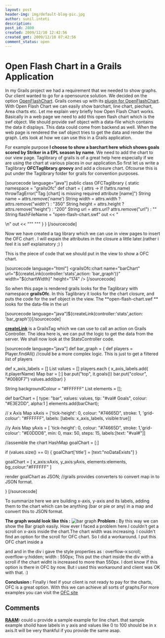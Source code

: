 ```yaml
---
layout: post
header-img: img/default-blog-pic.jpg
author: sunil.inteti
description: 
post_id: 2800
created: 2009/12/10 12:42:56
created_gmt: 2009/12/10 07:42:56
comment_status: open
---
```


# Open Flash Chart in a Grails Application

In my Grails project we had a requirement that we needed to show graphs. Our client wanted to go for a opensource solution. We decided on the option [OpenFlashChart][1]. Grails comes up with its [plugin for OpenFlashChart][2]. With Open Flash Chart we can easily show barchart, line chart, piechart, Area charts etc. Let me explain very briefly how Open Flash Chart works. Basically in a web page we need to add this open flash chart which is the swf object. We should provide swf object with a data-file which contains the data it displays. This data could come from backend as well. When the web page is rendered the swf object tries to get the data and render the graph. Lets look at how we can use this in a Grails application.

For example purpose **I choose to show a barchart here which shows goals scored by Striker in a EPL season by name**. We need to add the chart to our view page. Taglibrary of grails is of a great help here especially if we are using the chart at various places in our application.So first let us write a Taglibrary **OFCTaglibrary.groovy** and add a closure chart. Ofcourse this is put under the Taglibrary folder for grails for convention purposes.

[sourcecode language="java"] public class OFCTaglibrary { static namespace = "grailsOfc" def chart = { attrs -> if (!attrs.name) throwTagError("Tag [chart] is missing required attribute [name]") String name = attrs.remove('name') String width = attrs.width ? attrs.remove("width") : "350" String height = attrs.height ? attrs.remove("height") : "200" String url = attrs.url? attrs.remove("url") : "" String flashFileName = "open-flash-chart.swf" out << "<div id='$name' name='$name'></div>\n" out << """ <script type="text/javascript"> var params = {}; params.wmode = "transparent"; swfobject.embedSWF("${request.contextPath}/${flashFileName}", "$name", "$width","$height","9.0.0", "expressInstall.swf", {"data-file":"$url"},params);</script> """ } } [/sourcecode]

Now we have created a tag library which we can use in view pages to insert the OFC chart . I will expain the attributes in the closure a little later.(rather i feel it is self explainatory ;) )

This is the piece of code that we should put in the view to show a OFC chart.

[sourcecode language="html"] <grailsOfc:chart name="barChart" url="${createLink(controller:'stats',action: 'bar_graph')}" width="${chartWidth}" height="174" /> [/sourcecode]

So when this page is rendered grails looks for the Taglibrary with namespace **grailsOfc**. In this Taglibrary it looks for the chart closure, and puts the code for the swf object in the view. The **open-flash-chart.swf ** looks for the data-file in the url

[sourcecode language="java"]${createLink(controller:'stats',action: 'bar_graph')}[/sourcecode]

**[createLink][3]** is a GrailsTag which we can use to call an action on Grails Controller. The idea here is, we can put the logic to get the data from the server. We shall now look at the StatsController code.

[sourcecode language="java"] def bar_graph = { def players = Player.findAll() //could be a more complex logic. This is just to get a filtered list of players

def x_axis_labels = [] List values = [] players.each { x_axis_labels.add( it.playerName) Map bar = [:] bar.put("top", it.goals()) bar.put("colour", "#0080F7") values.add(bar) }

String backgroundColour = "#FFFFFF" List elements = [];

def barChart = [ type: "bar", values: values, tip: "#val# Goals", colour: "#E3E2DD", alpha:1 ] elements.add(barChart);

// x Axis Map xAxis = ['tick-height': 0, colour: "#74665D", stroke: 1, 'grid-colour': "#FFFFFF", labels: [labels: x_axis_labels, visible:true]]

//y Axis Map yAxis = [ 'tick-height': 0, colour: "#74665D", stroke: 1,'grid-colour': "#E0DDD8", min: 0, max: 50, steps: 15, labels:[text: "#val#"]]

//assemble the chart HashMap goalChart = [:]

if (values.size() == 0) { goalChart['title'] = [text:"noDataExists"] }

goalChart = [ x_axis:xAxis, y_axis:yAxis, elements:elements, bg_colour:"#FFFFFF" ]

render goalChart as JSON; //grails provides converters to convert map in to JSON format.

} [/sourcecode]

To summarize here we are building x-axis, y-axis and its labels, adding them to the chart which can be anything (bar or pie or any) in a map and convert this to JSON format.

**The graph would look like this :** ![bar graph][4] **Problem :** By this way we can show the Bar graph easily. How ever I faced a problem here.I couldn't get a scroll on x-axis inside the chart.The chart width was increasing. I couldn't find an option for the scroll for OFC chart. So I did a workaround. I put this OFC chart inside a <div> and and in the div i gave the style properties as : overflow-x:scroll; overflow-y:hidden; width : 550px; This put the chart inside the div with a scroll if the chart widht is increased to more than 550px. I dont know if this option is there in OFC by now. But i used this workaround and client was OK with that. :)

**Conclusion :** Finally i feel if your client is not ready to pay for the charts, OFC is a great option. With this we can achieve all sorts of graphs.For more examples you can visit the [OFC site][5]

   [1]: http://teethgrinder.co.uk/open-flash-chart/
   [2]: http://www.grails.org/Open+Flash+Chart+Plugin
   [3]: http://www.grails.org/Tag+-+createLink
   [4]: http://xebee.xebia.in/wp-content/uploads/2009/12/graph.jpg
   [5]: http://teethgrinder.co.uk/open-flash-chart-2/

## Comments

**[RAAM](#5405 "2011-04-06 15:07:19"):** could u provide a sample example for line chart. that sample example shoild have labels in y axis and values like 0 to 100 should be in x axis.It will be very thankful if you provide the same asap.

